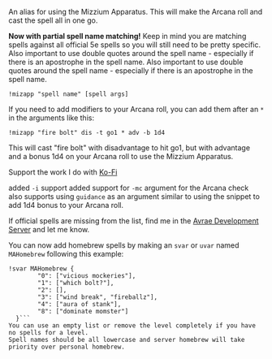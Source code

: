 An alias for using the Mizzium Apparatus.  This will make the Arcana roll and cast the spell all in one go.

**Now with partial spell name matching!**
Keep in mind you are matching spells against all official 5e spells so you will still need to be pretty specific.  Also important to use double quotes around the spell name - especially if there is an apostrophe in the spell name.  Also important to use double quotes around the spell name - especially if there is an apostrophe in the spell name.

`!mizapp "spell name" [spell args]`

If you need to add modifiers to your Arcana roll, you can add them after an `*` in the arguments like this:

`!mizapp "fire bolt" dis -t go1 * adv -b 1d4 `

This will cast "fire bolt" with disadvantage to hit go1, but with advantage and a bonus 1d4 on your Arcana roll to use the Mizzium Apparatus.

Support the work I do with [Ko-Fi](https://ko-fi.com/thereverendb)


added `-i` support
added support for `-mc` argument for the Arcana check
also supports using `guidance` as an argument similar to using the snippet to add 1d4 bonus to your Arcana roll.

If official spells are missing from the list, find me in the [Avrae Development Server](https://discord.gg/Wrr38KuN) and let me know.

You can now add homebrew spells by making an `svar` or `uvar` named `MAHomebrew` following this example:
```
!svar MAHomebrew {
        "0": ["vicious mockeries"],
        "1": ["which bolt?"],
        "2": [],
        "3": ["wind break", "fireballz"],
        "4": ["aura of stank"],
        "8": ["dominate momster"]
  }```
You can use an empty list or remove the level completely if you have no spells for a level.
Spell names should be all lowercase and server homebrew will take priority over personal homebrew.